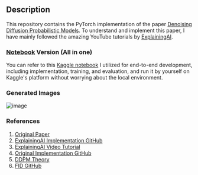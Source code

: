 ## Description

This repository contains the PyTorch implementation of the paper [Denoising Diffusion Probabilistic Models](https://arxiv.org/abs/2006.11239). To understand and implement this paper, I have mainly followed the amazing YouTube tutorials by [ExplainingAI](https://www.youtube.com/watch?v=vu6eKteJWew&t=330s).

### [Notebook](https://github.com/Cranjis-McB/Diffusion-Models/tree/main/Denoising%20Diffusion%20Probabilistic%20Models/notebook) Version (All in one)

You can refer to this [Kaggle notebook](https://www.kaggle.com/code/vikramsandu/ddpm-from-scratch-in-pytorch?rvi=1) I utilized for end-to-end development, including implementation, training, and evaluation, and run it by yourself on Kaggle's platform without worrying about the local environment.

### Generated Images
![image](https://github.com/Cranjis-McB/Diffusion-Models/assets/82195207/c5533deb-b871-4712-b863-6a2d79bf1788)

### References

1. [Original Paper](https://arxiv.org/abs/2006.11239)
2. [ExplainingAI Implementation GitHub](https://github.com/explainingai-code/DDPM-Pytorch/tree/main)
3. [ExplainingAI Video Tutorial](https://www.youtube.com/watch?v=vu6eKteJWew&t=330s)
4. [Original Implementation GitHub](https://github.com/hojonathanho/diffusion/tree/master)
5. [DDPM Theory](https://github.com/Cranjis-McB/Diffusion-Models/blob/main/Denoising%20Diffusion%20Probabilistic%20Models/theory/theory.ipynb)
6. [FID GitHub](https://github.com/mseitzer/pytorch-fid/tree/master)


